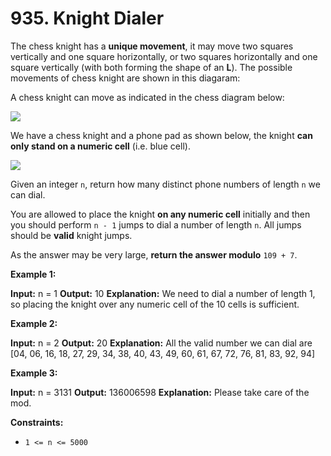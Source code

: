 # 935. Knight Dialer 

The chess knight has a **unique movement**, it may move two squares vertically and one square horizontally, or two squares horizontally and one square vertically (with both forming the shape of an **L**). The possible movements of chess knight are shown in this diagaram:

A chess knight can move as indicated in the chess diagram below:

![](https://assets.leetcode.com/uploads/2020/08/18/chess.jpg)

We have a chess knight and a phone pad as shown below, the knight **can only stand on a numeric cell** (i.e. blue cell).

![](https://assets.leetcode.com/uploads/2020/08/18/phone.jpg)

Given an integer `n`, return how many distinct phone numbers of length `n` we can dial.

You are allowed to place the knight **on any numeric cell** initially and then you should perform `n - 1` jumps to dial a number of length `n`. All jumps should be **valid** knight jumps.

As the answer may be very large, **return the answer modulo** `109 + 7`.

**Example 1:**

**Input:** n = 1
**Output:** 10
**Explanation:** We need to dial a number of length 1, so placing the knight over any numeric cell of the 10 cells is sufficient.

**Example 2:**

**Input:** n = 2
**Output:** 20
**Explanation:** All the valid number we can dial are [04, 06, 16, 18, 27, 29, 34, 38, 40, 43, 49, 60, 61, 67, 72, 76, 81, 83, 92, 94]

**Example 3:**

**Input:** n = 3131
**Output:** 136006598
**Explanation:** Please take care of the mod.

**Constraints:**

- `1 <= n <= 5000`